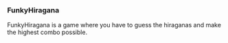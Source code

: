 ### FunkyHiragana
FunkyHiragana is a game where you have to guess the hiraganas and make the highest combo possible.
